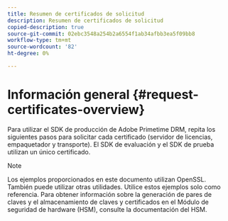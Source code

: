 ```yaml
---
title: Resumen de certificados de solicitud
description: Resumen de certificados de solicitud
copied-description: true
source-git-commit: 02ebc3548a254b2a6554f1ab34afbb3ea5f09bb8
workflow-type: tm+mt
source-wordcount: '82'
ht-degree: 0%

---
```


# Información general {#request-certificates-overview}

Para utilizar el SDK de producción de Adobe Primetime DRM, repita los siguientes pasos para solicitar cada certificado (servidor de licencias, empaquetador y transporte). El SDK de evaluación y el SDK de prueba utilizan un único certificado.

>[!NOTE]
>
>Los ejemplos proporcionados en este documento utilizan OpenSSL. También puede utilizar otras utilidades. Utilice estos ejemplos solo como referencia. Para obtener información sobre la generación de pares de claves y el almacenamiento de claves y certificados en el Módulo de seguridad de hardware (HSM), consulte la documentación del HSM.
